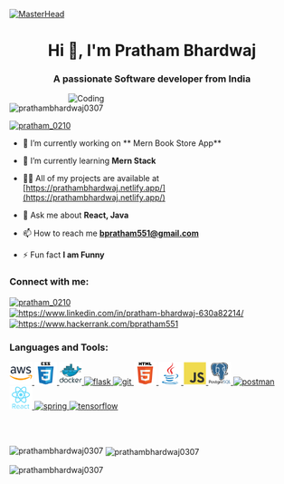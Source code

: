 [![MasterHead](https://thumbs.gfycat.com/BetterHandmadeGull-size_restricted.gif)](https://prathambhardwaj.netlify.app/)
<h1 align="center">Hi 👋, I'm Pratham Bhardwaj</h1>
<h3 align="center">A passionate Software developer from India</h3>
<img align="right" alt="Coding" width="400" src="https://www.wpmaintain.co.uk/wp-content/uploads/2020/09/823003_WordPressGraphics_1_040920.png">

<p align="left"> <img src="https://komarev.com/ghpvc/?username=prathambhardwaj0307&label=Profile%20views&color=0e75b6&style=flat" alt="prathambhardwaj0307" /> </p>

<p align="left"> <a href="https://twitter.com/pratham_0210" target="blank"><img src="https://img.shields.io/twitter/follow/pratham_0210?logo=twitter&style=for-the-badge" alt="pratham_0210" /></a> </p>

- 🔭 I’m currently working on ** Mern Book Store App**

- 🌱 I’m currently learning **Mern Stack**

- 👨‍💻 All of my projects are available at [https://prathambhardwaj.netlify.app/](https://prathambhardwaj.netlify.app/)

- 💬 Ask me about **React, Java**

- 📫 How to reach me **bpratham551@gmail.com**

- ⚡ Fun fact **I am Funny**

<h3 align="left">Connect with me:</h3>
<p align="left">
<a href="https://twitter.com/pratham_0210" target="blank"><img align="center" src="https://raw.githubusercontent.com/rahuldkjain/github-profile-readme-generator/master/src/images/icons/Social/twitter.svg" alt="pratham_0210" height="30" width="40" /></a>
<a href="https://linkedin.com/in/https://www.linkedin.com/in/pratham-bhardwaj-630a82214/" target="blank"><img align="center" src="https://raw.githubusercontent.com/rahuldkjain/github-profile-readme-generator/master/src/images/icons/Social/linked-in-alt.svg" alt="https://www.linkedin.com/in/pratham-bhardwaj-630a82214/" height="30" width="40" /></a>
<a href="https://www.hackerrank.com/https://www.hackerrank.com/bpratham551" target="blank"><img align="center" src="https://raw.githubusercontent.com/rahuldkjain/github-profile-readme-generator/master/src/images/icons/Social/hackerrank.svg" alt="https://www.hackerrank.com/bpratham551" height="30" width="40" /></a>
</p>

<h3 align="left">Languages and Tools:</h3>
<p align="left"> <a href="https://aws.amazon.com" target="_blank" rel="noreferrer"> <img src="https://raw.githubusercontent.com/devicons/devicon/master/icons/amazonwebservices/amazonwebservices-original-wordmark.svg" alt="aws" width="40" height="40"/> </a> <a href="https://www.w3schools.com/css/" target="_blank" rel="noreferrer"> <img src="https://raw.githubusercontent.com/devicons/devicon/master/icons/css3/css3-original-wordmark.svg" alt="css3" width="40" height="40"/> </a> <a href="https://www.docker.com/" target="_blank" rel="noreferrer"> <img src="https://raw.githubusercontent.com/devicons/devicon/master/icons/docker/docker-original-wordmark.svg" alt="docker" width="40" height="40"/> </a> <a href="https://flask.palletsprojects.com/" target="_blank" rel="noreferrer"> <img src="https://www.vectorlogo.zone/logos/pocoo_flask/pocoo_flask-icon.svg" alt="flask" width="40" height="40"/> </a> <a href="https://git-scm.com/" target="_blank" rel="noreferrer"> <img src="https://www.vectorlogo.zone/logos/git-scm/git-scm-icon.svg" alt="git" width="40" height="40"/> </a> <a href="https://www.w3.org/html/" target="_blank" rel="noreferrer"> <img src="https://raw.githubusercontent.com/devicons/devicon/master/icons/html5/html5-original-wordmark.svg" alt="html5" width="40" height="40"/> </a> <a href="https://www.java.com" target="_blank" rel="noreferrer"> <img src="https://raw.githubusercontent.com/devicons/devicon/master/icons/java/java-original.svg" alt="java" width="40" height="40"/> </a> <a href="https://developer.mozilla.org/en-US/docs/Web/JavaScript" target="_blank" rel="noreferrer"> <img src="https://raw.githubusercontent.com/devicons/devicon/master/icons/javascript/javascript-original.svg" alt="javascript" width="40" height="40"/> </a> <a href="https://www.postgresql.org" target="_blank" rel="noreferrer"> <img src="https://raw.githubusercontent.com/devicons/devicon/master/icons/postgresql/postgresql-original-wordmark.svg" alt="postgresql" width="40" height="40"/> </a> <a href="https://postman.com" target="_blank" rel="noreferrer"> <img src="https://www.vectorlogo.zone/logos/getpostman/getpostman-icon.svg" alt="postman" width="40" height="40"/> </a> <a href="https://reactjs.org/" target="_blank" rel="noreferrer"> <img src="https://raw.githubusercontent.com/devicons/devicon/master/icons/react/react-original-wordmark.svg" alt="react" width="40" height="40"/> </a> <a href="https://spring.io/" target="_blank" rel="noreferrer"> <img src="https://www.vectorlogo.zone/logos/springio/springio-icon.svg" alt="spring" width="40" height="40"/> </a> <a href="https://www.tensorflow.org" target="_blank" rel="noreferrer"> <img src="https://www.vectorlogo.zone/logos/tensorflow/tensorflow-icon.svg" alt="tensorflow" width="40" height="40"/> </a> </p>

<br><br>

<p><img align="left" src="https://github-readme-stats.vercel.app/api/top-langs?username=prathambhardwaj0307&show_icons=true&locale=en&layout=compact" alt="prathambhardwaj0307" /></p>

<p>&nbsp;<img align="center" src="https://github-readme-stats.vercel.app/api?username=prathambhardwaj0307&show_icons=true&locale=en" alt="prathambhardwaj0307" /></p>

<p><img align="center" src="https://github-readme-streak-stats.herokuapp.com/?user=prathambhardwaj0307&" alt="prathambhardwaj0307" /></p>
